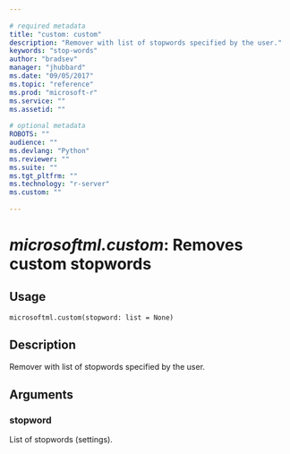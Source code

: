 ```yaml
--- 
 
# required metadata 
title: "custom: custom" 
description: "Remover with list of stopwords specified by the user." 
keywords: "stop-words" 
author: "bradsev" 
manager: "jhubbard" 
ms.date: "09/05/2017" 
ms.topic: "reference" 
ms.prod: "microsoft-r" 
ms.service: "" 
ms.assetid: "" 
 
# optional metadata 
ROBOTS: "" 
audience: "" 
ms.devlang: "Python" 
ms.reviewer: "" 
ms.suite: "" 
ms.tgt_pltfrm: "" 
ms.technology: "r-server" 
ms.custom: "" 
 
---
```


# *microsoftml.custom*: Removes custom stopwords





## Usage



```
microsoftml.custom(stopword: list = None)
```





## Description

Remover with list of stopwords specified by the user.


## Arguments


### stopword

List of stopwords (settings).
